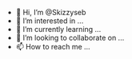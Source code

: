 - 👋 Hi, I’m @Skizzyseb
- 👀 I’m interested in ...
- 🌱 I’m currently learning ...
- 💞️ I’m looking to collaborate on ...
- 📫 How to reach me ...

<!---
Skizzyseb/Skizzyseb is a ✨ special ✨ repository because its `README.md` (this file) appears on your GitHub profile.
You can click the Preview link to take a look at your changes.
--->

